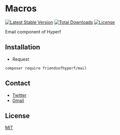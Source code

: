 # Macros

[![Latest Stable Version](https://img.shields.io/packagist/v/friendsofhyperf/mail)](https://packagist.org/packages/friendsofhyperf/mail)
[![Total Downloads](https://img.shields.io/packagist/dt/friendsofhyperf/mail)](https://packagist.org/packages/friendsofhyperf/mail)
[![License](https://img.shields.io/packagist/l/friendsofhyperf/mail)](https://github.com/friendsofhyperf/mail)

Email component of Hyperf

## Installation

- Request

```shell
composer require friendsofhyperf/mail
```

## Contact

- [Twitter](https://twitter.com/huangdijia)
- [Gmail](mailto:huangdijia@gmail.com)

## License

[MIT](LICENSE)
